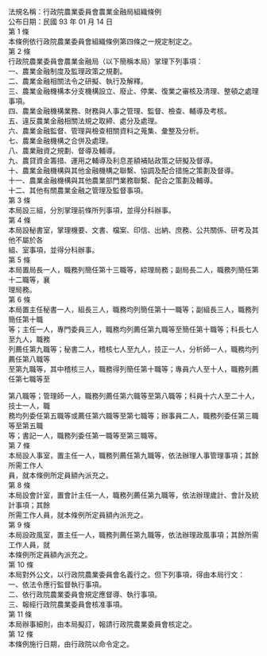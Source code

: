 法規名稱：行政院農業委員會農業金融局組織條例  
公布日期：民國 93 年 01 月 14 日  
第 1 條  
本條例依行政院農業委員會組織條例第四條之一規定制定之。  
第 2 條  
行政院農業委員會農業金融局（以下簡稱本局）掌理下列事項：  
一、農業金融制度及監理政策之規劃。  
二、農業金融相關法令之研擬、執行及解釋。  
三、農業金融機構本分支機構設立、廢止、停業、復業之審核及清理、整頓之處理事項。  
四、農業金融機構業務、財務與人事之管理、監督、檢查、輔導及考核。  
五、違反農業金融相關法規之取締、處分及處理。  
六、農業金融監督、管理與檢查相關資料之蒐集、彙整及分析。  
七、農業金融機構之合併及處理。  
八、農業融資之規劃、督導及輔導。  
九、農貸資金籌措、運用之輔導及利息差額補貼政策之研擬及督導。  
十、農業金融機構與其他金融機構之聯繫、協調及配合措施之策劃及督導。  
十一、農業金融機構與其他農業部門業務聯繫、配合之策劃及輔導。  
十二、其他有關農業金融之管理及監督事項。  
第 3 條  
本局設三組，分別掌理前條所列事項，並得分科辦事。  
第 4 條  
本局設秘書室，掌理機要、文書、檔案、印信、出納、庶務、公共關係、研考及其他不屬於各  
組、室事項，並得分科辦事。  
第 5 條  
本局置局長一人，職務列簡任第十三職等，綜理局務；副局長二人，職務列簡任第十二職等，襄  
理局務。  
第 6 條  
本局置主任秘書一人，組長三人，職務均列簡任第十一職等；副組長三人，職務列簡任第十職  
等；主任一人，專門委員三人，職務均列薦任第九職等至簡任第十職等；科長七人至九人，職務  
列薦任第九職等；秘書二人，稽核七人至九人，技正一人，分析師一人，職務均列薦任第八職等  
至第九職等，其中稽核三人，職務得列簡任第十職等；專員六人至十人，職務列薦任第七職等至  


第八職等；管理師一人，職務列薦任第六職等至第八職等；科員十六人至二十人，技士一人，職  
務均列委任第五職等或薦任第六職等至第七職等；辦事員二人，職務列委任第三職等至第五職  
等；書記一人，職務列委任第一職等至第三職等。  
第 7 條  
本局設人事室，置主任一人，職務列薦任第九職等，依法辦理人事管理事項；其餘所需工作人  
員，就本條例所定員額內派充之。  
第 8 條  
本局設會計室，置會計主任一人，職務列薦任第九職等，依法辦理歲計、會計及統計事項；其餘  
所需工作人員，就本條例所定員額內派充之。  
第 9 條  
本局設政風室，置主任一人，職務列薦任第九職等，依法辦理政風事項；其餘所需工作人員，就  
本條例所定員額內派充之。  
第 10 條  
本局對外公文，以行政院農業委員會名義行之。但下列事項，得由本局行文：  
一、依法令應行監督執行事項。  
二、依行政院農業委員會規定應督導、執行事項。  
三、報經行政院農業委員會核准事項。  
第 11 條  
本局辦事細則，由本局擬訂，報請行政院農業委員會核定之。  
第 12 條  
本條例施行日期，由行政院以命令定之。  


